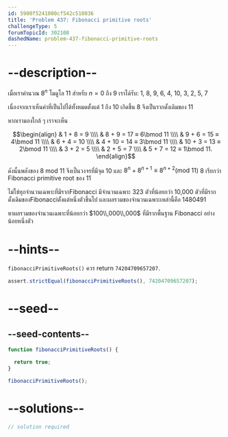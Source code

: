```yaml
---
id: 5900f5241000cf542c510036
title: 'Problem 437: Fibonacci primitive roots'
challengeType: 5
forumTopicId: 302108
dashedName: problem-437-fibonacci-primitive-roots
---
```


# --description--

เมื่อเราคำนวณ $8^n$ โมดูโล 11 สำหรับ $n = 0$ ถึง 9 เราได้รับ: 1, 8, 9, 6, 4, 10, 3, 2, 5, 7

เนื่องจากเราเห็นค่าที่เป็นไปได้ทั้งหมดตั้งแต่ 1 ถึง 10 เกิดขึ้น 8 จึงเป็นรากดั้งเดิมของ 11

หากเรามองใกล้ ๆ เราจะเห็น

$$\begin{align}
  & 1 + 8 = 9 \\\\
  & 8 + 9 = 17 ≡ 6\bmod 11 \\\\
  & 9 + 6 = 15 ≡ 4\bmod 11 \\\\
  & 6 + 4 = 10 \\\\
  & 4 + 10 = 14 ≡ 3\bmod 11 \\\\
  & 10 + 3 = 13 ≡ 2\bmod 11 \\\\
  & 3 + 2 = 5 \\\\
  & 2 + 5 = 7 \\\\
  & 5 + 7 = 12 ≡ 1\bmod 11.
\end{align}$$

ดังนั้นพลังของ 8 mod 11 จึงเป็นวงจรที่มีจุด 10 และ $8^n + 8^{n + 1} ≡ 8^{n + 2} (\text{mod } 11)$ 8 เรียกว่า Fibonacci primitive root ของ 11

ไม่ใช่ทุกจำนวนเฉพาะที่มีรากFibonacci มีจำนวนเฉพาะ 323 ตัวที่น้อยกว่า 10,000 ตัวที่มีรากดั้งเดิมของFibonacciตั้งแต่หนึ่งตัวขึ้นไป และผลรวมของจำนวนเฉพาะเหล่านี้คือ 1480491

หาผลรวมของจำนวนเฉพาะที่น้อยกว่า $100\\,000\\,000$ ที่มีรากพื้นฐาน Fibonacci อย่างน้อยหนึ่งตัว

# --hints--

`fibonacciPrimitiveRoots()` ควร return `74204709657207`.

```js
assert.strictEqual(fibonacciPrimitiveRoots(), 74204709657207);
```

# --seed--

## --seed-contents--

```js
function fibonacciPrimitiveRoots() {

  return true;
}

fibonacciPrimitiveRoots();
```

# --solutions--

```js
// solution required
```
